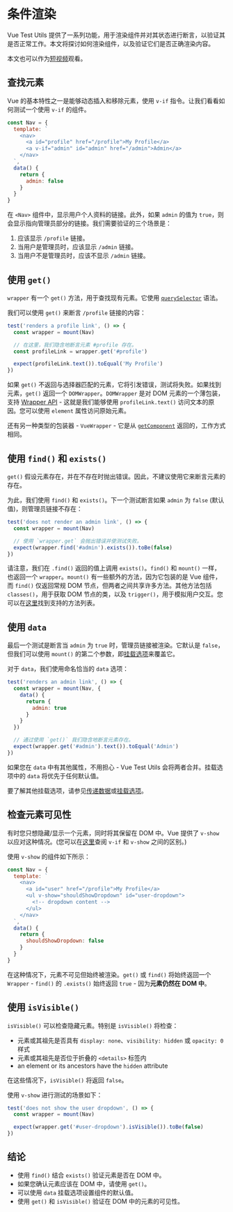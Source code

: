 # 条件渲染

Vue Test Utils 提供了一系列功能，用于渲染组件并对其状态进行断言，以验证其是否正常工作。本文将探讨如何渲染组件，以及验证它们是否正确渲染内容。

本文也可以作为[短视频](https://www.youtube.com/watch?v=T3CHtGgEFTs&list=PLC2LZCNWKL9ahK1IoODqYxKu5aA9T5IOA&index=15)观看。

## 查找元素

Vue 的基本特性之一是能够动态插入和移除元素，使用 `v-if` 指令。让我们看看如何测试一个使用 `v-if` 的组件。

```js
const Nav = {
  template: `
    <nav>
      <a id="profile" href="/profile">My Profile</a>
      <a v-if="admin" id="admin" href="/admin">Admin</a>
    </nav>
  `,
  data() {
    return {
      admin: false
    }
  }
}
```

在 `<Nav>` 组件中，显示用户个人资料的链接。此外，如果 `admin` 的值为 `true`，则会显示指向管理员部分的链接。我们需要验证的三个场景是：

1. 应该显示 `/profile` 链接。
2. 当用户是管理员时，应该显示 `/admin` 链接。
3. 当用户不是管理员时，应该不显示 `/admin` 链接。

## 使用 `get()`

`wrapper` 有一个 `get()` 方法，用于查找现有元素。它使用 [`querySelector`](https://developer.mozilla.org/en-US/docs/Web/API/Document/querySelector) 语法。

我们可以使用 `get()` 来断言 `/profile` 链接的内容：

```js
test('renders a profile link', () => {
  const wrapper = mount(Nav)

  // 在这里，我们隐含地断言元素 #profile 存在。
  const profileLink = wrapper.get('#profile')

  expect(profileLink.text()).toEqual('My Profile')
})
```

如果 `get()` 不返回与选择器匹配的元素，它将引发错误，测试将失败。如果找到元素，`get()` 返回一个 `DOMWrapper`。`DOMWrapper` 是对 DOM 元素的一个薄包装，支持 [Wrapper API](../../api/#Wrapper-methods) - 这就是我们能够使用 `profileLink.text()` 访问文本的原因。您可以使用 `element` 属性访问原始元素。

还有另一种类型的包装器 - `VueWrapper` - 它是从 [`getComponent`](../../api/#getComponent) 返回的，工作方式相同。

## 使用 `find()` 和 `exists()`

`get()` 假设元素存在，并在不存在时抛出错误。因此，不建议使用它来断言元素的存在。

为此，我们使用 `find()` 和 `exists()`。下一个测试断言如果 `admin` 为 `false` (默认值)，则管理员链接不存在：

```js
test('does not render an admin link', () => {
  const wrapper = mount(Nav)

  // 使用 `wrapper.get` 会抛出错误并使测试失败。
  expect(wrapper.find('#admin').exists()).toBe(false)
})
```

请注意，我们在 `.find()` 返回的值上调用 `exists()`。`find()` 和 `mount()` 一样，也返回一个 `wrapper`。`mount()` 有一些额外的方法，因为它包装的是 Vue 组件，而 `find()` 仅返回常规 DOM 节点，但两者之间共享许多方法。其他方法包括 `classes()`，用于获取 DOM 节点的类，以及 `trigger()`，用于模拟用户交互。您可以在[这里](../../api/#Wrapper-methods)找到支持的方法列表。

## 使用 `data`

最后一个测试是断言当 `admin` 为 `true` 时，管理员链接被渲染。它默认是 `false`，但我们可以使用 `mount()` 的第二个参数，即[挂载选项](../../api/#mount)来覆盖它。

对于 `data`，我们使用命名恰当的 `data` 选项：

```js
test('renders an admin link', () => {
  const wrapper = mount(Nav, {
    data() {
      return {
        admin: true
      }
    }
  })

  // 通过使用 `get()` 我们隐含地断言元素存在。
  expect(wrapper.get('#admin').text()).toEqual('Admin')
})
```

如果您在 `data` 中有其他属性，不用担心 - Vue Test Utils 会将两者合并。挂载选项中的 `data` 将优先于任何默认值。

要了解其他挂载选项，请参见[传递数据](../essentials/passing-data.md)或[挂载选项](../../api/#mount)。

## 检查元素可见性

有时您只想隐藏/显示一个元素，同时将其保留在 DOM 中。Vue 提供了 `v-show` 以应对这种情况。(您可以在[这里](https://v3.vuejs.org/guide/conditional.html#v-if-vs-v-show)查阅 `v-if` 和 `v-show` 之间的区别。)

使用 `v-show` 的组件如下所示：

```js
const Nav = {
  template: `
    <nav>
      <a id="user" href="/profile">My Profile</a>
      <ul v-show="shouldShowDropdown" id="user-dropdown">
        <!-- dropdown content -->
      </ul>
    </nav>
  `,
  data() {
    return {
      shouldShowDropdown: false
    }
  }
}
```

在这种情况下，元素不可见但始终被渲染。`get()` 或 `find()` 将始终返回一个 `Wrapper` - `find()` 的 `.exists()` 始终返回 `true` - 因为**元素仍然在 DOM 中**。

## 使用 `isVisible()`

`isVisible()` 可以检查隐藏元素。特别是 `isVisible()` 将检查：

- 元素或其祖先是否具有 `display: none`、`visibility: hidden` 或 `opacity: 0` 样式
- 元素或其祖先是否位于折叠的 `<details>` 标签内
- an element or its ancestors have the `hidden` attribute

在这些情况下，`isVisible()` 将返回 `false`。

使用 `v-show` 进行测试的场景如下：

```js
test('does not show the user dropdown', () => {
  const wrapper = mount(Nav)

  expect(wrapper.get('#user-dropdown').isVisible()).toBe(false)
})
```

## 结论

- 使用 `find()` 结合 `exists()` 验证元素是否在 DOM 中。
- 如果您确认元素应该在 DOM 中，请使用 `get()`。
- 可以使用 `data` 挂载选项设置组件的默认值。
- 使用 `get()` 和 `isVisible()` 验证在 DOM 中的元素的可见性。
